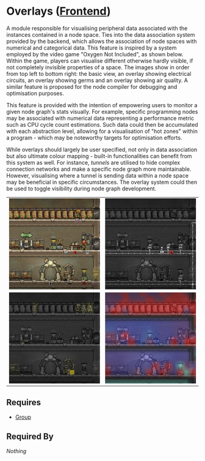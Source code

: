 # Overlays ([Frontend](../../../frontend.md))

A module responsible for visualising peripheral data associated with the instances contained in a node space. Ties into the data association system provided by the backend, which allows the association of node spaces with numerical and categorical data. This feature is inspired by a system employed by the video game "Oxygen Not Included", as shown below. Within the game, players can visualise different otherwise hardly visible, if not completely invisible properties of a space. The images show in order from top left to bottom right: the basic view, an overlay showing electrical circuits, an overlay showing germs and an overlay showing air quality. A similar feature is proposed for the node compiler for debugging and optimisation purposes.

This feature is provided with the intention of empowering users to monitor a given node graph's stats visually. For example, specific programming nodes may be associated with numerical data representing a performance metric such as CPU cycle count estimations. Such data could then be accumulated with each abstraction level, allowing for a visualisation of "hot zones" within a program - which may be noteworthy targets for optimisation efforts.

While overlays should largely be user specified, not only in data association but also ultimate colour mapping - built-in functionalities can benefit from this system as well. For instance, *tunnels* are utilised to hide complex connection networks and make a specific node graph more maintainable. However, visualising where a tunnel is sending data within a node space may be beneficial in specific circumstances. The overlay system could then be used to toggle visibility during node graph development.

<table>
    <tr>
        <td><img src="../../../../assets/overlays/1.jpg"></td>
        <td><img src="../../../../assets/overlays/3.jpg"></td>
    </tr>
    <tr>
        <td><img src="../../../../assets/overlays/4.jpg"></td>
        <td><img src="../../../../assets/overlays/2.jpg"></td>
    </tr>
</table>

## Requires

- [Group](../../../renderables/groups/group.md)

## Required By

*Nothing*
